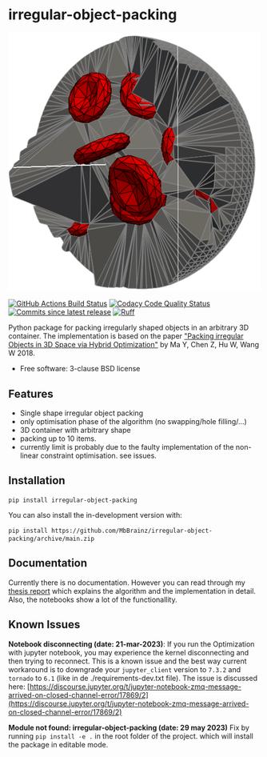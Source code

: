 # irregular-object-packing
<!-- include image  -->
![irregular-object-packing](/static/tetmesh_of_11_cells0.png)

<!-- ![Documentation Status](https://readthedocs.org/projects/irregular-object-packing/badge/?style=flat)(<https://irregular-object-packing.readthedocs.io/>) -->
<!-- ![Travis CI](https://img.shields.io/travis/MbBrainz/irregular-object-packing.svg)(https://travis-ci.org/MbBrainz/irregular-object-packing) -->
<!-- ![AppVeyor Build Status](https://ci.appveyor.com/api/projects/status/github/MbBrainz/irregular-object-packing?branch=main&svg=true)(<https://ci.appveyor.com/project/MbBrainz/irregular-object-packing>) -->

<!-- [![PyPi version](https://img.shields.io/pypi/v/irregular-object-packing.svg)](https://pypi.python.org/pypi/irregular-object-packing) -->
[![GitHub Actions Build Status](https://github.com/MbBrainz/irregular-object-packing/actions/workflows/github-actions.yml/badge.svg)](https://github.com/MbBrainz/irregular-object-packing/actions)
[![Codacy Code Quality Status](https://app.codacy.com/project/badge/Grade/498833b3aa9447c0a6147088c5c9fabd)](https://www.codacy.com/gh/MbBrainz/irregular-object-packing/dashboard?utm_source=github.com&utm_medium=referral&utm_content=MbBrainz/irregular-object-packing&utm_campaign=Badge_Grade)
[![Commits since latest release](https://img.shields.io/github/commits-since/MbBrainz/irregular-object-packing/v0.0.0.svg)](https://github.com/MbBrainz/irregular-object-packing/compare/v0.0.0...main)
[![Ruff](https://img.shields.io/endpoint?url=https://raw.githubusercontent.com/charliermarsh/ruff/main/assets/badge/v2.json)](https://github.com/astral-sh/ruff)

Python package for packing irregularly shaped objects in an arbitrary 3D container.
The implementation is based on the paper ["Packing irregular Objects in 3D Space via Hybrid Optimization"](http://dx.doi.org/10.1111/CGF.13490) by Ma Y, Chen Z, Hu W, Wang W 2018.

* Free software: 3-clause BSD license
<!-- * Documentation: (COMING SOON!) [https://MbBrainz.github.io/irregular-object-packing](https://MbBrainz.github.io/irregular-object-packing) -->

## Features

* Single shape irregular object packing
* only optimisation phase of the algorithm (no swapping/hole filling/...)
* 3D container with arbitrary shape
* packing up to 10 items.
* currently limit is probably due to the faulty implementation of the non-linear constraint optimisation. see issues.

## Installation

    pip install irregular-object-packing

You can also install the in-development version with:

    pip install https://github.com/MbBrainz/irregular-object-packing/archive/main.zip

## Documentation

Currently there is no documentation. However you can read through my [thesis report](/static/Thesis-Maurits_Bos-MSc_Computational_Science-Final-19June2023-1-fix.pdf) which explains the algorithm and the implementation in detail. Also, the notebooks show a lot of the functionallity.

## Known Issues

**Notebook disconnecting (date: 21-mar-2023)**:
If you run the Optimization with jupyter notebook, you may experience the kernel disconnecting and then trying to reconnect.
This is a known issue and the best way current workaround is to downgrade your `jupyter_client` version to `7.3.2` and `tornado` to `6.1` (like in de ./requirements-dev.txt file).
The issue is discussed here: [https://discourse.jupyter.org/t/jupyter-notebook-zmq-message-arrived-on-closed-channel-error/17869/2](https://discourse.jupyter.org/t/jupyter-notebook-zmq-message-arrived-on-closed-channel-error/17869/2)

**Module not found: irregular-object-packing (date: 29 may 2023)**
Fix by running `pip install -e .` in the root folder of the project. which will install the package in editable mode.
